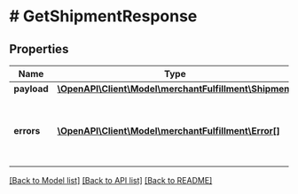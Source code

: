 # # GetShipmentResponse

## Properties

Name | Type | Description | Notes
------------ | ------------- | ------------- | -------------
**payload** | [**\OpenAPI\Client\Model\merchantFulfillment\Shipment**](Shipment.md) |  | [optional]
**errors** | [**\OpenAPI\Client\Model\merchantFulfillment\Error[]**](Error.md) | A list of error responses returned when a request is unsuccessful. | [optional]

[[Back to Model list]](../../README.md#models) [[Back to API list]](../../README.md#endpoints) [[Back to README]](../../README.md)
